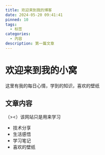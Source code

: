 ```yaml
---
title: 欢迎来到我的博客
date: 2024-05-20 09:41:41
pinned: 10
tags:
  - 标签
categories:
  - 内容
description: 第一篇文章
---
```


# 欢迎来到我的小窝

这里有我的每日心情，学到的知识，喜欢的壁纸

## 文章内容

（><）该网站只是用来学习

- 技术分享
- 生活感悟  
- 学习笔记
- 喜欢的壁纸



